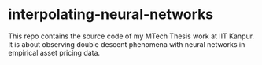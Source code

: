# interpolating-neural-networks
This repo contains the source code of my MTech Thesis work at IIT Kanpur. It is about observing double descent phenomena with neural networks in empirical asset pricing data.
